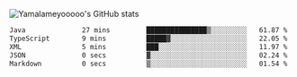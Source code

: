 ![Yamalameyooooo's GitHub stats](https://github-readme-stats.vercel.app/api?username=yamalameyooooo&theme=transparent&show_icons=true\&show=reviews,discussions_started,discussions_answered,prs_merged,prs_merged_percentage)

<!--START_SECTION:waka-->

```txt
Java              27 mins         ███████████████▒░░░░░░░░░   61.87 %
TypeScript        9 mins          █████▓░░░░░░░░░░░░░░░░░░░   22.05 %
XML               5 mins          ███░░░░░░░░░░░░░░░░░░░░░░   11.97 %
JSON              0 secs          ▓░░░░░░░░░░░░░░░░░░░░░░░░   02.24 %
Markdown          0 secs          ▒░░░░░░░░░░░░░░░░░░░░░░░░   01.54 %
```

<!--END_SECTION:waka-->

